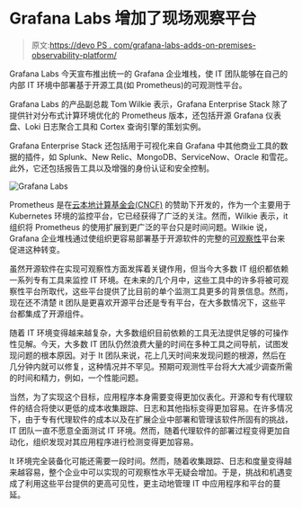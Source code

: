 # Grafana Labs 增加了现场观察平台

> 原文:[https://devo PS . com/grafana-labs-adds-on-premises-observability-platform/](https://devops.com/grafana-labs-adds-on-premises-observability-platform/)

Grafana Labs 今天宣布推出统一的 Grafana 企业堆栈，使 IT 团队能够在自己的内部 IT 环境中部署基于开源工具(如 Prometheus)的可观测性平台。

Grafana Labs 的产品副总裁 Tom Wilkie 表示，Grafana Enterprise Stack 除了提供针对分布式计算环境优化的 Prometheus 版本，还包括开源 Grafana 仪表盘、Loki 日志聚合工具和 Cortex 查询引擎的策划实例。

Grafana Enterprise Stack 还包括用于可视化来自 Grafana 中其他商业工具的数据的插件，如 Splunk、New Relic、MongoDB、ServiceNow、Oracle 和雪花。此外，它还包括报告工具以及增强的身份认证和安全控制。

![Grafana Labs](../Images/2c95a6b9506815e59e9d5d0159f3292b.png)

Prometheus 是在[云本地计算基金会(CNCF)](https://cncf.io) 的赞助下开发的，作为一个主要用于 Kubernetes 环境的监控平台，它已经获得了广泛的关注。然而，Wilkie 表示，it 组织将 Prometheus 的使用扩展到更广泛的平台只是时间问题。Wilkie 说，Grafana 企业堆栈通过使组织更容易部署基于开源软件的完整的[可观察性](https://devops.com/?s=observability)平台来促进这种转变。

虽然开源软件在实现可观察性方面发挥着关键作用，但当今大多数 IT 组织都依赖一系列专有工具来监控 IT 环境。在未来的几个月中，这些工具中的许多将被可观察性平台所取代，这些平台提供了比目前的单个监测工具更多的背景信息。然而，现在还不清楚 it 团队是更喜欢开源平台还是专有平台，在大多数情况下，这些平台都集成了开源组件。

随着 IT 环境变得越来越复杂，大多数组织目前依赖的工具无法提供足够的可操作性见解。今天，大多数 IT 团队仍然浪费大量的时间在多种工具之间导航，试图发现问题的根本原因。对于 It 团队来说，花上几天时间来发现问题的根源，然后在几分钟内就可以修复，这种情况并不罕见。预期可观测性平台将大大减少调查所需的时间和精力，例如，一个性能问题。

当然，为了实现这个目标，应用程序本身需要变得更加仪表化。开源和专有代理软件的结合将使以更低的成本收集跟踪、日志和其他指标变得更加容易。在许多情况下，由于专有代理软件的成本以及在扩展企业中部署和管理该软件所固有的挑战，IT 团队一直不愿意全面测试 IT 环境。然而，随着代理软件的部署过程变得更加自动化，组织发现对其应用程序进行检测变得更加容易。

It 环境完全装备化可能还需要一段时间。然而，随着收集跟踪、日志和度量变得越来越容易，整个企业中可以实现的可观察性水平无疑会增加。于是，挑战和机遇变成了利用这些平台提供的更高可见性，更主动地管理 IT 中应用程序和平台的蔓延。